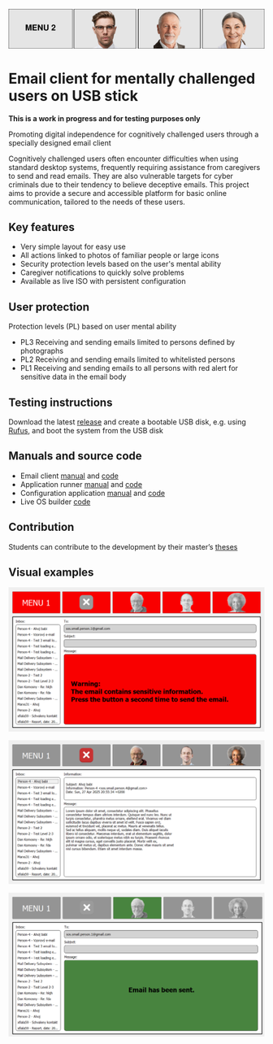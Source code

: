 ![Senior os logo](https://github.com/forsenior/senior-os/blob/main/sconf/logos/sos_logo_long_mid.png)

# Email client for mentally challenged users on USB stick

**This is a work in progress and for testing purposes only**

Promoting digital independence for cognitively challenged users through a specially designed email client

Cognitively challenged users often encounter difficulties when using standard desktop systems, frequently requiring assistance from caregivers to send and read emails. They are also vulnerable targets for cyber criminals due to their tendency to believe deceptive emails. This project aims to provide a secure and accessible platform for basic online communication, tailored to the needs of these users.

## Key features

- Very simple layout for easy use
- All actions linked to photos of familiar people or large icons
- Security protection levels based on the user's mental ability
- Caregiver notifications to quickly solve problems
- Available as live ISO with persistent configuration

## User protection

Protection levels (PL) based on user mental ability

- PL3 Receiving and sending emails limited to persons defined by photographs
- PL2 Receiving and sending emails limited to whitelisted persons
- PL1 Receiving and sending emails to all persons with red alert for sensitive data in the email body

## Testing instructions

Download the latest [release](https://github.com/forsenior/senior-os/releases) and create a bootable USB disk, e.g. using [Rufus](https://rufus.ie/), and boot the system from the USB disk

## Manuals and source code 

- Email client [manual](https://github.com/forsenior/senior-os/tree/main/smail/docs) and [code](https://github.com/forsenior/senior-os/tree/main/smail)
- Application runner [manual](https://github.com/forsenior/senior-os/tree/main/srun/docs) and [code](https://github.com/forsenior/senior-os/tree/main/srun)
- Configuration application [manual](https://github.com/forsenior/senior-os/tree/main/sconf/docs) and [code](https://github.com/forsenior/senior-os/tree/main/sconf)
- Live OS builder [code](https://github.com/forsenior/senior-os/tree/main/siso)

## Contribution

Students can contribute to the development by their master’s [theses](https://github.com/forsenior/senior-os/tree/main/diplomove-prace)

## Visual examples

![Email client  for senior ](https://github.com/forsenior/senior-os/blob/main/smail/screens/smail_sensitive_data_alert_en.png)

![Email client for senior ](https://github.com/forsenior/senior-os/blob/main/smail/screens/smail_screen1_en.png)

![Email client for senior ](https://github.com/forsenior/senior-os/blob/main/smail/screens/smail_email_send_en.png)
